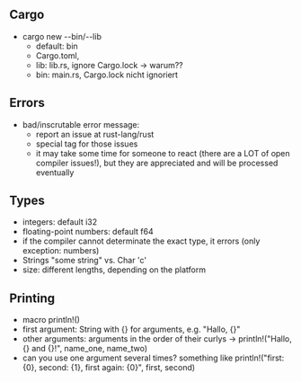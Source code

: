 Cargo
-----
- cargo new --bin/--lib
	- default: bin
	- Cargo.toml, 
	- lib: lib.rs, ignore Cargo.lock -> warum??
	- bin: main.rs, Cargo.lock nicht ignoriert

Errors
-----
- bad/inscrutable error message:
	- report an issue at rust-lang/rust
	- special tag for those issues
	- it may take some time for someone to react (there are a LOT of open compiler issues!), but they are appreciated and will be processed eventually

Types
-----
- integers: default i32
- floating-point numbers: default f64
- if the compiler cannot determinate the exact type, it errors (only exception: numbers)
- Strings "some string" vs. Char 'c'
- size: different lengths, depending on the platform

Printing
-------
- macro println!()
- first argument: String with {} for arguments, e.g. "Hallo, {}"
- other arguments: arguments in the order of their curlys -> println!("Hallo, {} and {}!", name_one, name_two)
- can you use one argument several times? something like println!("first: {0}, second: {1}, first again: {0}", first, second)
